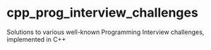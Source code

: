 # cpp_prog_interview_challenges
Solutions to various well-known Programming Interview challenges, implemented in C++
